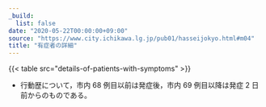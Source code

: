 ```yaml
---
_build:
  list: false
date: "2020-05-22T00:00:00+09:00"
source: "https://www.city.ichikawa.lg.jp/pub01/hasseijokyo.html#m04"
title: "有症者の詳細"
---
```


{{< table src="details-of-patients-with-symptoms" >}}

- 行動歴について，市内 68 例目以前は発症後，市内 69 例目以降は発症 2 日前からのものである。
